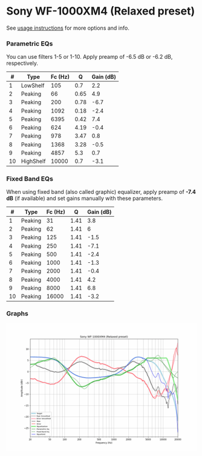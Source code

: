 # Sony WF-1000XM4 (Relaxed preset)
See [usage instructions](https://github.com/jaakkopasanen/AutoEq#usage) for more options and info.

### Parametric EQs
You can use filters 1-5 or 1-10. Apply preamp of -6.5 dB or -6.2 dB, respectively.

|   # | Type      |   Fc (Hz) |    Q |   Gain (dB) |
|-----|-----------|-----------|------|-------------|
|   1 | LowShelf  |       105 | 0.7  |         2.2 |
|   2 | Peaking   |        66 | 0.65 |         4.9 |
|   3 | Peaking   |       200 | 0.78 |        -6.7 |
|   4 | Peaking   |      1092 | 0.18 |        -2.4 |
|   5 | Peaking   |      6395 | 0.42 |         7.4 |
|   6 | Peaking   |       624 | 4.19 |        -0.4 |
|   7 | Peaking   |       978 | 3.47 |         0.8 |
|   8 | Peaking   |      1368 | 3.28 |        -0.5 |
|   9 | Peaking   |      4857 | 5.3  |         0.7 |
|  10 | HighShelf |     10000 | 0.7  |        -3.1 |

### Fixed Band EQs
When using fixed band (also called graphic) equalizer, apply preamp of **-7.4 dB** (if available) and set gains manually with these parameters.

|   # | Type    |   Fc (Hz) |    Q |   Gain (dB) |
|-----|---------|-----------|------|-------------|
|   1 | Peaking |        31 | 1.41 |         3.8 |
|   2 | Peaking |        62 | 1.41 |         6   |
|   3 | Peaking |       125 | 1.41 |        -1.5 |
|   4 | Peaking |       250 | 1.41 |        -7.1 |
|   5 | Peaking |       500 | 1.41 |        -2.4 |
|   6 | Peaking |      1000 | 1.41 |        -1.3 |
|   7 | Peaking |      2000 | 1.41 |        -0.4 |
|   8 | Peaking |      4000 | 1.41 |         4.2 |
|   9 | Peaking |      8000 | 1.41 |         6.8 |
|  10 | Peaking |     16000 | 1.41 |        -3.2 |

### Graphs
![](./Sony%20WF-1000XM4%20(Relaxed%20preset).png)
